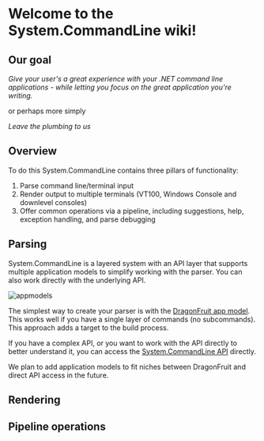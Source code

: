 # Welcome to the System.CommandLine wiki!

## Our goal

_Give your user's a great experience with your .NET command line applications - while letting you focus on the great application you're writing._

or perhaps more simply

_Leave the plumbing to us_

## Overview

To do this System.CommandLine contains three pillars of functionality: 

1. Parse command line/terminal input
2. Render output to multiple terminals (VT100, Windows Console and downlevel consoles)
3. Offer common operations via a pipeline, including suggestions, help, exception handling, and parse debugging

## Parsing

System.CommandLine is a layered system with an API layer that supports multiple application models to simplify working with the parser. You can also work directly with the underlying API. 

![appmodels](https://user-images.githubusercontent.com/5844318/47970907-aed10080-e048-11e8-83dd-7e9dcd01c885.png)

The simplest way to create your parser is with the [DragonFruit app model](DragonFruit). This works well if you have a single layer of commands (no subcommands). This approach adds a target to the build process. 

If you have a complex API, or you want to work with the API directly to better understand it, you can access the [System.CommandLine API](Using-The-API) directly. 

We plan to add application models to fit niches between DragonFruit and direct API access in the future.

## Rendering

## Pipeline operations
